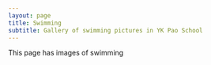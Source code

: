 ```yaml
---
layout: page
title: Swimming
subtitle: Gallery of swimming pictures in YK Pao School
---
```


This page has images of swimming
